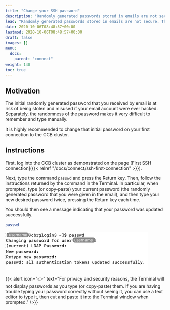 ```yaml
---
title: "Change your SSH password"
description: "Randomly generated passwords stored in emails are not secure. They must be replaced as soon as possible by new, secret, and memorable passwords."
lead: "Randomly generated passwords stored in emails are not secure. They must be replaced as soon as possible by new, secret, and memorable passwords."
date: 2020-10-06T08:48:57+00:00
lastmod: 2020-10-06T08:48:57+00:00
draft: false
images: []
menu:
  docs:
    parent: "connect"
weight: 140
toc: true
---
```


## Motivation

The initial randomly generated password that you received by email is at risk
of being stolen and misused if your email account were ever hacked.
Separately, the randomness of the password makes it very difficult to remember
and type manually.

It is highly recommended to change that initial password on your first
connection to the CCB cluster.

## Instructions

First, log into the CCB cluster as demonstrated on the page
[First SSH connection]({{< relref "/docs/connect/ssh-first-connection" >}}).

Next, type the command `passwd` and press the Return key.
Then, follow the instructions returned by the command in the Terminal.
In particular, when prompted, type (or copy-paste) your current password
(the randomly generated password that you were given in the email),
and then type your new desired password twice, pressing the Return key
each time.

You should then see a message indicating that your password was updated
successfully.

```bash
passwd
```

![Changing an SSH password.](passwd-screenshot.png)

{{< alert icon="👉" text="For privacy and security reasons, the Terminal will not display passwords as you type (or copy-paste) them. If you are having trouble typing your password correctly without seeing it, you can use a text editor to type it, then cut and paste it into the Terminal window when prompted." />}}

<!-- Link definitions -->
